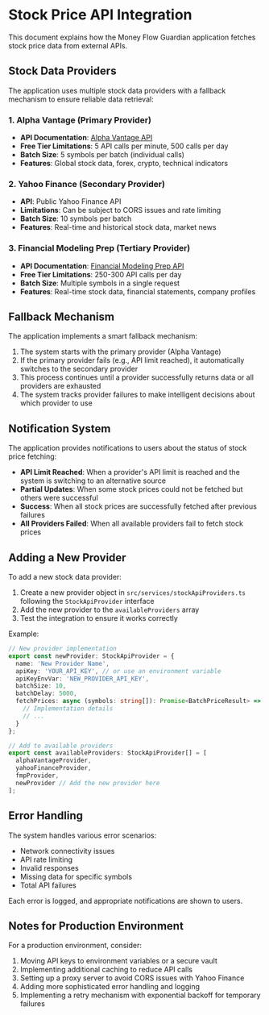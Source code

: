 # Stock Price API Integration

This document explains how the Money Flow Guardian application fetches stock price data from external APIs.

## Stock Data Providers

The application uses multiple stock data providers with a fallback mechanism to ensure reliable data retrieval:

### 1. Alpha Vantage (Primary Provider)

- **API Documentation**: [Alpha Vantage API](https://www.alphavantage.co/documentation/)
- **Free Tier Limitations**: 5 API calls per minute, 500 calls per day
- **Batch Size**: 5 symbols per batch (individual calls)
- **Features**: Global stock data, forex, crypto, technical indicators

### 2. Yahoo Finance (Secondary Provider)

- **API**: Public Yahoo Finance API
- **Limitations**: Can be subject to CORS issues and rate limiting
- **Batch Size**: 10 symbols per batch
- **Features**: Real-time and historical stock data, market news

### 3. Financial Modeling Prep (Tertiary Provider)

- **API Documentation**: [Financial Modeling Prep API](https://financialmodelingprep.com/developer/docs/)
- **Free Tier Limitations**: 250-300 API calls per day
- **Batch Size**: Multiple symbols in a single request
- **Features**: Real-time stock data, financial statements, company profiles

## Fallback Mechanism

The application implements a smart fallback mechanism:

1. The system starts with the primary provider (Alpha Vantage)
2. If the primary provider fails (e.g., API limit reached), it automatically switches to the secondary provider
3. This process continues until a provider successfully returns data or all providers are exhausted
4. The system tracks provider failures to make intelligent decisions about which provider to use

## Notification System

The application provides notifications to users about the status of stock price fetching:

- **API Limit Reached**: When a provider's API limit is reached and the system is switching to an alternative source
- **Partial Updates**: When some stock prices could not be fetched but others were successful
- **Success**: When all stock prices are successfully fetched after previous failures
- **All Providers Failed**: When all available providers fail to fetch stock prices

## Adding a New Provider

To add a new stock data provider:

1. Create a new provider object in `src/services/stockApiProviders.ts` following the `StockApiProvider` interface
2. Add the new provider to the `availableProviders` array
3. Test the integration to ensure it works correctly

Example:

```typescript
// New provider implementation
export const newProvider: StockApiProvider = {
  name: 'New Provider Name',
  apiKey: 'YOUR_API_KEY', // or use an environment variable
  apiKeyEnvVar: 'NEW_PROVIDER_API_KEY',
  batchSize: 10,
  batchDelay: 5000,
  fetchPrices: async (symbols: string[]): Promise<BatchPriceResult> => {
    // Implementation details
    // ...
  }
};

// Add to available providers
export const availableProviders: StockApiProvider[] = [
  alphaVantageProvider,
  yahooFinanceProvider,
  fmpProvider,
  newProvider // Add the new provider here
];
```

## Error Handling

The system handles various error scenarios:

- Network connectivity issues
- API rate limiting
- Invalid responses
- Missing data for specific symbols
- Total API failures

Each error is logged, and appropriate notifications are shown to users.

## Notes for Production Environment

For a production environment, consider:

1. Moving API keys to environment variables or a secure vault
2. Implementing additional caching to reduce API calls
3. Setting up a proxy server to avoid CORS issues with Yahoo Finance
4. Adding more sophisticated error handling and logging
5. Implementing a retry mechanism with exponential backoff for temporary failures
